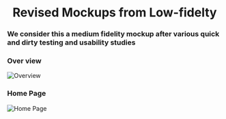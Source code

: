 # <div align="center"> Revised Mockups from Low-fidelty</div>

### We consider this a medium fidelity mockup after various quick and dirty testing and usability studies


### Over view
![Overview](https://github.com/hkuspace-pu/project-submission-group-10-HKNatureWatch/blob/main/Mockups/revised/Revised%20HOME%20PAGE.jpeg)



### Home Page
![Home Page](https://github.com/hkuspace-pu/project-submission-group-10-HKNatureWatch/blob/a4887cf12efcadc0b997942b25613317ec18f7a6/Mockups/revised/Revised%20Home%20Page%202.jpeg)

